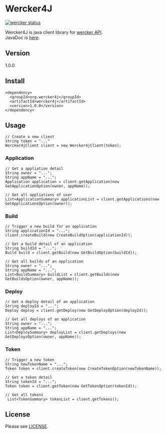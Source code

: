 # Wercker4J
[![wercker status](https://app.wercker.com/status/3d4135d4bb8386531ef55e817318b6bb/s "wercker status")](https://app.wercker.com/project/bykey/3d4135d4bb8386531ef55e817318b6bb)

Wercker4J is java client library for [wercker API](http://devcenter.wercker.com/api/index.html).<br>
JavaDoc is [here](http://www.javadoc.io/doc/org.wercker4j/wercker4j/1.0.0).

## Version
1.0.0

## Install
```
<dependency>
  <groupId>org.wercker4j</groupId>
  <artifactId>wercker4j</artifactId>
  <version>1.0.0</version>
</dependency>
```

## Usage
```
// Create a new client
String token = "..."
Wercker4jClient client = new Wercker4jClient(token);
```

### Application
```
// Get a appliation detail
String owner = "...";
String appName = "...";
Application application = client.getApplication(new GetApplicationOption(owner, appName));

// Get all appliations of user
List<ApplicationSummary> applicationList = client.getApplications(new GetApplicationsOption(owner));
```


### Build
```
// Trigger a new build for an application
String applicationId = "...";
client.createBuild(new CreateBuildOption(applicationId));

// Get a build detail of an application
String buildId = "...";
Build build = client.getBuild(new GetBuildOption(buildId));

// Get all builds of an application
String owner = "...";
String appName = "...";
List<BuildSummary> buildList = client.getBuilds(new GetBuildsOption(owner, appName));
```

### Deploy
```
// Get a deploy detail of an application
String deployId = "...";
Deploy deploy = client.getDeploy(new GetDeployOption(deployId));

// Get all deploys of an application
String owner = "...";
String appName = "...";
List<DeploySummary> deployList = client.getDeploys(new GetDeploysOption(owner, appName));
```

### Token
```
// Trigger a new token
String newTokenName = "...";
Token token = client.createToken(new CreateTokenOption(newTokenName));

// Get a token detail
String tokenId = "...";
Token token = client.getToken(new GetTokenOption(tokenId));

// Get all tokens
 List<TokenSummary> tokenList = client.getTokens();
```

## License
Please see [LICENSE](https://github.com/yeahlol/wercker4j/blob/master/LICENSE.txt).
